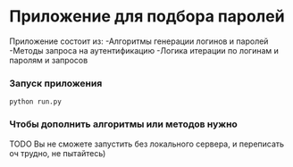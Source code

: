 # Приложение для подбора паролей

Приложение состоит из:
-Алгоритмы генерации логинов и паролей
-Методы запроса на аутентификацию
-Логика итерации по логинам и паролям и запросов

### Запуск приложения
`python run.py`

### Чтобы дополнить алгоритмы или методов нужно
TODO
Вы не сможете запустить без локального сервера, и переписать оч трудно, не пытайтесь)


